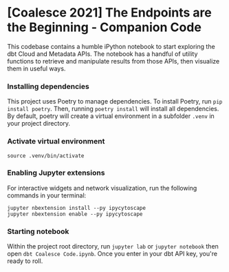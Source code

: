 # [Coalesce 2021] The Endpoints are the Beginning - Companion Code

This codebase contains a humble iPython notebook to start exploring the dbt Cloud and Metadata APIs. The notebook has a handful of utility functions to retrieve and manipulate results from those APIs, then visualize them in useful ways.

### Installing dependencies
This project uses Poetry to manage dependencies. To install Poetry, run `pip install poetry`. Then, running `poetry install` will install all dependencies. By default, poetry will create a virtual environment in a subfolder `.venv` in your project directory.

### Activate virtual environment
`source .venv/bin/activate`

### Enabling Jupyter extensions
For interactive widgets and network visualization, run the following commands in your terminal:
```
jupyter nbextension install --py ipycytoscape
jupyter nbextension enable --py ipycytoscape
```

### Starting notebook
Within the project root directory, run `jupyter lab` or `jupyter notebook` then open `dbt Coalesce Code.ipynb`. Once you enter in your dbt API key, you're ready to roll.